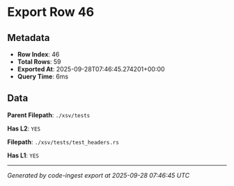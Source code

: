 # Export Row 46

## Metadata

- **Row Index**: 46
- **Total Rows**: 59
- **Exported At**: 2025-09-28T07:46:45.274201+00:00
- **Query Time**: 6ms

## Data

**Parent Filepath**: `./xsv/tests`

**Has L2**: `YES`

**Filepath**: `./xsv/tests/test_headers.rs`

**Has L1**: `YES`

---

*Generated by code-ingest export at 2025-09-28 07:46:45 UTC*
